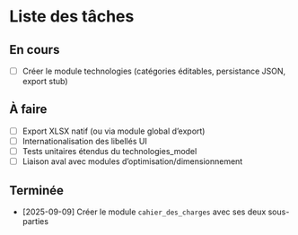 # Liste des tâches

## En cours
- [ ] Créer le module technologies (catégories éditables, persistance JSON, export stub)

## À faire
- [ ] Export XLSX natif (ou via module global d’export)
- [ ] Internationalisation des libellés UI
- [ ] Tests unitaires étendus du technologies_model
- [ ] Liaison aval avec modules d’optimisation/dimensionnement

## Terminée
- [2025-09-09] Créer le module `cahier_des_charges` avec ses deux sous-parties
